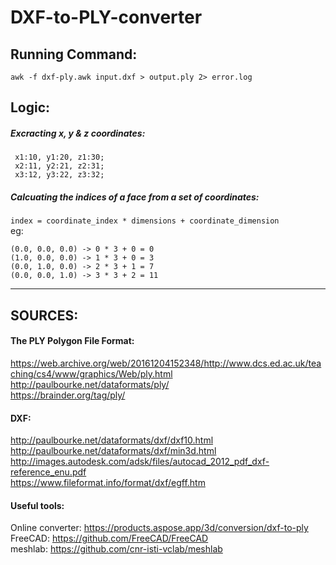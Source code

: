 # DXF-to-PLY-converter  

## Running Command:  
``awk -f dxf-ply.awk input.dxf > output.ply 2> error.log``    


## Logic:  

##### Excracting x, y & z coordinates:  
```  
 x1:10, y1:20, z1:30;
 x2:11, y2:21, z2:31;
 x3:12, y3:22, z3:32;
```  


##### Calcuating the indices of a face from a set of coordinates:  
``index = coordinate_index * dimensions + coordinate_dimension``   
eg:
```
(0.0, 0.0, 0.0) -> 0 * 3 + 0 = 0
(1.0, 0.0, 0.0) -> 1 * 3 + 0 = 3
(0.0, 1.0, 0.0) -> 2 * 3 + 1 = 7
(0.0, 0.0, 1.0) -> 3 * 3 + 2 = 11
```

---------------------------
## SOURCES:  
#### The PLY Polygon File Format:  

https://web.archive.org/web/20161204152348/http://www.dcs.ed.ac.uk/teaching/cs4/www/graphics/Web/ply.html   
http://paulbourke.net/dataformats/ply/   
https://brainder.org/tag/ply/   

#### DXF:  
http://paulbourke.net/dataformats/dxf/dxf10.html  
http://paulbourke.net/dataformats/dxf/min3d.html  
http://images.autodesk.com/adsk/files/autocad_2012_pdf_dxf-reference_enu.pdf  
https://www.fileformat.info/format/dxf/egff.htm  



#### Useful tools:  
Online converter: https://products.aspose.app/3d/conversion/dxf-to-ply  
FreeCAD: https://github.com/FreeCAD/FreeCAD  
meshlab: https://github.com/cnr-isti-vclab/meshlab  
